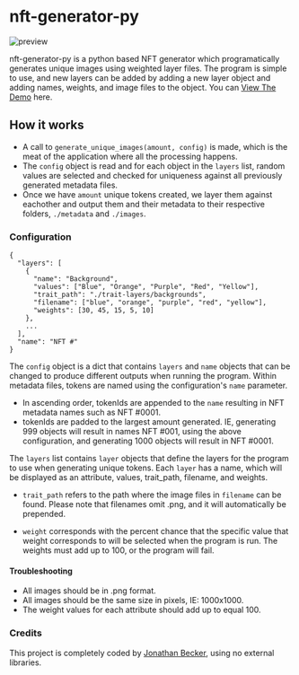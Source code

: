 
# nft-generator-py

![preview](https://github.com/Jon-Becker/nft-generator-py/blob/main/preview.png?raw=true)

nft-generator-py is a python based NFT generator which programatically generates unique images using weighted layer files. The program is simple to use, and new layers can  be added by adding a new layer object and adding names, weights, and image files to the object.
You can [View The Demo](https://jbecker.dev/demos/nft-generator-py) here.


## How it works
- A call to `generate_unique_images(amount, config)` is made, which is the meat of the application where all the processing happens.
- The `config` object is read and for each object in the `layers` list, random values are selected and checked for uniqueness against all previously generated metadata files.
- Once we have `amount` unique tokens created, we layer them against eachother and output them and their metadata to their respective folders, `./metadata` and `./images`.

### Configuration
```
{
  "layers": [
    {
      "name": "Background",
      "values": ["Blue", "Orange", "Purple", "Red", "Yellow"],
      "trait_path": "./trait-layers/backgrounds",
      "filename": ["blue", "orange", "purple", "red", "yellow"],
      "weights": [30, 45, 15, 5, 10]
    },
    ...
  ],
  "name": "NFT #"
}
```

The `config` object is a dict that contains `layers` and `name` objects that can be changed to produce different outputs when running the program. Within metadata files, tokens are named using the configuration's `name` parameter. 
- In ascending order, tokenIds are appended to the `name` resulting in NFT metadata names such as NFT #0001. 
- tokenIds are padded to the largest amount generated. IE, generating 999 objects will result in names NFT #001, using the above configuration, and generating 1000 objects will result in NFT #0001.

The `layers` list contains `layer` objects that define the layers for the program to use when generating unique tokens. Each `layer` has a name,  which will be displayed as an attribute, values, trait_path, filename, and weights.
- `trait_path` refers to the path where the image files in `filename` can be found. Please note that filenames omit .png, and it will automatically be prepended.

- `weight` corresponds with the percent chance that the specific value that weight corresponds to will be selected when the program is run. The weights must add up to 100, or the program will fail.

#### Troubleshooting
- All images should be in .png format.
- All images should be the same size in pixels, IE: 1000x1000.
- The weight values for each attribute should add up to equal 100.

### Credits
This project is completely coded by [Jonathan Becker](https://jbecker.dev), using no external libraries.

